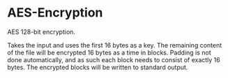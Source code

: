 # AES-Encryption
AES 128-bit encryption.

Takes the input and uses the first 16 bytes as a key. The remaining content of the file will be encrypted 16 bytes as a time in blocks. Padding is not done automatically, and as such each block needs to consist of exactly 16 bytes. The encrypted blocks will be written to standard output. 
